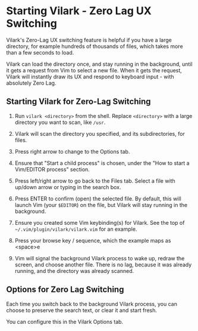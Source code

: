 # Starting Vilark - Zero Lag UX Switching

Vilark's Zero-Lag UX switching feature is helpful if you have a large directory,
for example hundreds of thousands of files, which takes more than a few seconds
to load.

Vilark can load the directory once, and stay running in the background, until
it gets a request from Vim to select a new file.  When it gets the request,
Vilark will instantly draw its UX and respond to keyboard input - with
absolutely Zero Lag.


## Starting Vilark for Zero-Lag Switching

1. Run `vilark <directory>` from the shell.  Replace `<directory>`
   with a large directory you want to scan, like `/usr`.

2. Vilark will scan the directory you specified, and its subdirectories, for files.

3. Press right arrow to change to the Options tab.

4. Ensure that "Start a child process" is chosen, under the "How to start a
   Vim/EDITOR process" section.

5. Press left/right arrow to go back to the Files tab.  Select a file with up/down
   arrow or typing in the search box.

6. Press ENTER to confirm (open) the selected file.  By default, this will
   launch Vim (your `$EDITOR`) on the file, but Vilark will stay running in the
   background.

7. Ensure you created some Vim keybinding(s) for Vilark.  See the
   top of `~/.vim/plugin/vilark/vilark.vim` for an example.

8. Press your browse key / sequence, which the example maps as \<space\>e

9. Vim will signal the background Vilark process to wake up, redraw the screen,
   and choose another file.  There is no lag, because it was already running,
   and the directory was already scanned.


## Options for Zero Lag Switching

Each time you switch back to the background Vilark process, you can choose to
preserve the search text, or clear it and start fresh.

You can configure this in the Vilark Options tab.
